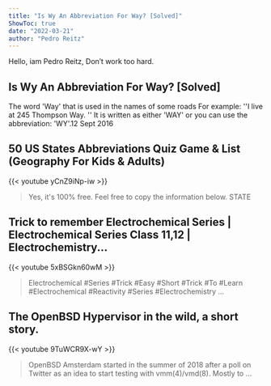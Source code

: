 ```yaml
---
title: "Is Wy An Abbreviation For Way? [Solved]"
ShowToc: true 
date: "2022-03-21"
author: "Pedro Reitz" 
---
```


Hello, iam Pedro Reitz, Don’t work too hard.
## Is Wy An Abbreviation For Way? [Solved]
The word 'Way' that is used in the names of some roads For example: ''I live at 245 Thompson Way. '' It is written as either 'WAY' or you can use the abbreviation: 'WY'.12 Sept 2016

## 50 US States Abbreviations Quiz Game & List (Geography For Kids & Adults)
{{< youtube yCnZ9iNp-iw >}}
>Yes, it's 100% free. Feel free to copy the information below. STATE 

## Trick to remember Electrochemical Series | Electrochemical Series Class 11,12 | Electrochemistry...
{{< youtube 5xBSGkn60wM >}}
>Electrochemical #Series #Trick #Easy #Short #Trick #To #Learn #Electrochemical #Reactivity #Series #Electrochemistry ...

## The OpenBSD Hypervisor in the wild, a short story.
{{< youtube 9TuWCR9X-wY >}}
>OpenBSD Amsterdam started in the summer of 2018 after a poll on Twitter as an idea to start testing with vmm(4)/vmd(8). Mostly to ...

